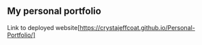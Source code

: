 ## My personal portfolio

Link to deployed website[https://crystajeffcoat.github.io/Personal-Portfolio/]


